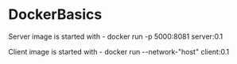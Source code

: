 # DockerBasics

Server image is started with - docker run -p 5000:8081 server:0.1

Client image is started with - docker run --network-"host" client:0.1
